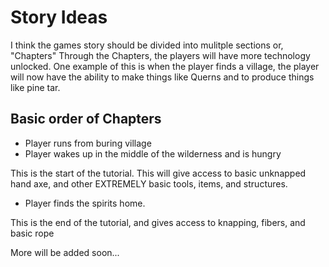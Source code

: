 # Story Ideas
I think the games story should be divided into mulitple sections or, "Chapters"
Through the Chapters, the players will have more technology unlocked. One example of this is when the player finds a village, the player will now have the ability to make things like Querns and to produce things like pine tar.

## Basic order of Chapters
- Player runs from buring village
- Player wakes up in the middle of the wilderness and is hungry

This is the start of the tutorial. This will give access to basic unknapped hand axe, and other EXTREMELY basic tools, items, and structures.

- Player finds the spirits home.

This is the end of the tutorial, and gives access to knapping, fibers, and basic rope

More will be added soon...
